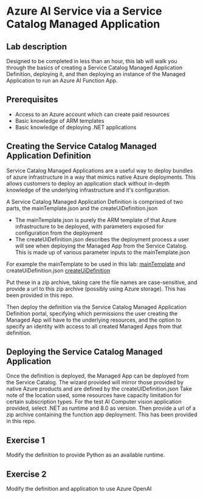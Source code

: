 # Azure AI Service via a Service Catalog Managed Application

## Lab description
Designed to be completed in less than an hour, this lab will walk you through the basics of creating a Service Catalog Managed Application Definition, deploying it, and then deploying an instance of the Managed Application to run an Azure AI Function App.

## Prerequisites
- Access to an Azure account which can create paid resources
- Basic knowledge of ARM templates
- Basic knowledge of deploying .NET applications

## Creating the Service Catalog Managed Application Definition
Service Catalog Managed Applications are a useful way to deploy bundles of azure infrastructure in a way that mimics native Azure deployments. This allows customers to deploy an application stack without in-depth knowledge of the underlying infrastructure and it's configuration.

A Service Catalog Managed Application Definition is comprised of two parts, the mainTemplate.json and the createUiDefinition.json
- The mainTemplate.json is purely the ARM template of that Azure infrastructure to be deployed, with parameters exposed for configuration from the deployment
- The createUiDefinition.json describes the deployment process a user will see when deploying the Managed App from the Service Catalog. This is made up of various parameter inputs to the mainTemplate.json

For example the mainTemplate to be used in this lab:
[mainTemplate](https://github.com/bennettn404/NBLabManagedAppAIApp/blob/812ef17520b46e83543e59b9f9ec62985513f5eb/nblab-ai-fa/ManagedAppDefinitions/mainTemplate.json)
and  createUiDefinition.json
[createUiDefinition](https://pages.github.com/](https://github.com/bennettn404/NBLabManagedAppAIApp/blob/812ef17520b46e83543e59b9f9ec62985513f5eb/nblab-ai-fa/ManagedAppDefinitions/createUiDefinition.json))

Put these in a zip archive, taking care the file names are case-sensitive, and provide a url to this zip archive (possibly using Azure storage). This has been provided in this repo.

Then deploy the definition via the Service Catalog Managed Application Definition portal, specifying which permissions the user creating the Managed App will have to the underlying resources, and the option to specify an identity with access to all created Managed Apps from that definition.

## Deploying the Service Catalog Managed Application
Once the definition is deployed, the Managed App can be deployed from the Service Catalog.
The wizard provided will mirror those provided by native Azure products and are defined by the createUIDefinition.json
Take note of the location used, some resources have capacity limitation for certain subscription types.
For the test AI Computer vision application provided, select .NET as runtime and 8.0 as version.
Then provide a url of a zip archive containing the function app deployment. This has been provided in this repo.

## Exercise 1
Modify the definition to provide Python as an available runtime.

## Exercise 2 
Modify the definition and application to use Azure OpenAI
